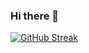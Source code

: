 ### Hi there 👋

<!--
**DYDY2MONOI/dydy2monoi** is a ✨ _special_ ✨ repository because its `README.md` (this file) appears on your GitHub profile.

Here are some ideas to get you started:

[![GitHub Streak](https://github-readme-streak-stats.herokuapp.com/?user=DYDY2MONOI)](https://git.io/streak-stats)

- 🔭 I’m currently working on ...
- 🌱 I’m currently learning C/C++
- 👯 I’m looking to collaborate on ...
- 🤔 I’m looking for help with ...
- 💬 Ask me about ...
- 📫 How to reach me: dylan.ta@epitech.eu
- 😄 Pronouns: ...
- ⚡ Fun fact: I love cat
-->
[![GitHub Streak](https://github-readme-streak-stats.herokuapp.com/?user=DYDY2MONOI)](https://git.io/streak-stats)
